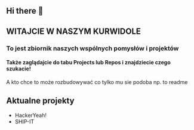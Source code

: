## Hi there 👋


## WITAJCIE W NASZYM KURWIDOLE 
### To jest zbiornik naszych wspólnych pomysłów i projektów
#### Także zaglądajcie do tabu Projects lub Repos i znajdziecie czego szukacie!
A kto chce to może rozbudowywać co tylko mu sie podoba np. to readme 

## Aktualne projekty
- HackerYeah!
- SHIP-IT
<!--

**Here are some ideas to get you started:**

🙋‍♀️ A short introduction - what is your organization all about?
🌈 Contribution guidelines - how can the community get involved?
👩‍💻 Useful resources - where can the community find your docs? Is there anything else the community should know?
🍿 Fun facts - what does your team eat for breakfast?
🧙 Remember, you can do mighty things with the power of [Markdown](https://docs.github.com/github/writing-on-github/getting-started-with-writing-and-formatting-on-github/basic-writing-and-formatting-syntax)
-->
